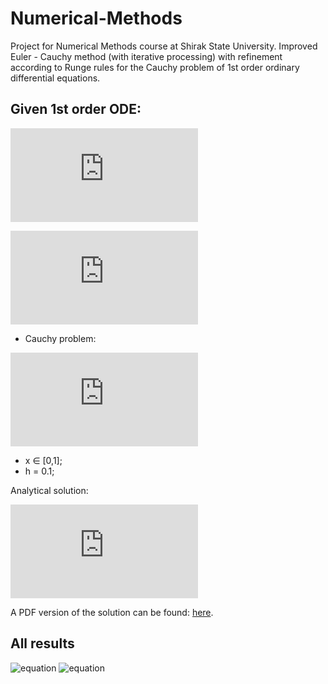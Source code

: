 # Numerical-Methods
Project for Numerical Methods course at Shirak State University.
Improved Euler - Cauchy method (with iterative processing) with refinement according to Runge rules for the Cauchy problem of 1st order ordinary differential equations.

## Given 1st order ODE:
![equation](https://latex.codecogs.com/gif.latex?%5Cfrac%7Bdy%7D%7Bdx%7D%3Df%28x%2Cy%29)

![equation](https://latex.codecogs.com/gif.latex?%5Cfrac%7Bdy%7D%7Bdx%7D%3D%5Cfrac%7B-3%20x%20y&plus;8%20y-x%5E%7B2%7D%7D%7Bx%5E%7B2%7D-5%20x&plus;6%7D)

- Cauchy problem:

![equation](https://latex.codecogs.com/gif.latex?x_0%3D0%3B%20%5Cquad%20y_0%3D-1)

- x ∈ [0,1];
- h = 0.1;

Analytical solution:

![equation](https://latex.codecogs.com/gif.latex?y%3D%5Cfrac%7B-%5Cfrac%7B1%7D%7B4%7Dx%5E4%20&plus;%20%5Cfrac%7B2%7D%7B3%7Dx%5E3%20&plus;%2012%7D%7B%28x%20-2%29%5E2%28x-3%29%7D)

A PDF version of the solution can be found:
[here](https://github.com/L-Kh-Hovhannisyan/Numerical-Methods/blob/main/Analytical%20solution.pdf).

## All results
![equation](https://psv4.userapi.com/c536436/u409016625/docs/d27/beba7cab986a/Figure_1.png?extra=xzdGMsh4dBXp5yLFAaNnh5R2ydVrKKfkwSLcHkkB2BFxu7EUSPyW68smWokTKVS5S4EFyKnhv2k886DFg8O62RpBBnap0k1uWrl1r__jLJC0dOtQFnoV-ndECV3HrqpV_Kpj4XMgJtTDA_t45XtA_BuA)
![equation](https://psv4.userapi.com/c536436/u409016625/docs/d30/fb3a36554a23/Figure_3.png?extra=UlPUl9JSWARAmqyt9CCHDkB23YYnaQM-W_T3ZEj_Ol-w70v_yhWCStDQg_E175n8MYTBDSpLcE1Z6iSrIOGWcSziKyck-mWKo2Ve2qpH-F7g9G2toxwGh0u0qakdikIxXsLQ2_FmihOsoqetxufM_C_R)

